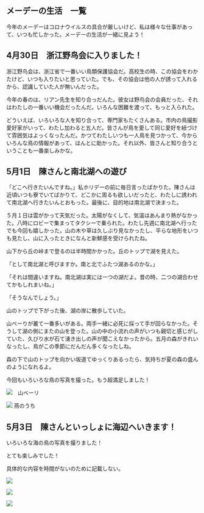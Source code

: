 ## メーデーの生活　一覧

今年のメーデーはコロナウイルスの具合が厳しいけど、私は様々な仕事があって、いつも忙しかった。メーデーの生活が一緒に見よう！

## 4月30日　浙江野鸟会に入りました！

浙江野鸟会は、浙江省で一番いい鳥類保護協会だ。高校生の時、この協会をわかたけど、いつも入りたいと思っていた。でも、その協会は他の人が誘って入れるから、認識していた人が無いんだった。

今年の春のは、リアン先生を知り合っだんた。彼女は野鸟会の会員だった、それはわたしの一番いい機会だったんだ。いろんな困難を渡って、もっと入られた。

どういえば、いろいろな人を知り合って、専門家もたくさんある。市内の鳥撮影愛好家がいって、わたし加わると五人だ。皆さんが鳥を愛して同じ愛好を紐づけて雰囲気はよっくなったんだ。かつてわたしいつも一人鳥を見つかって、今からいろんな鳥の情報があって、ほんとに助かった。それ以外、皆さんと知り合うということも一番楽しみかな。
 
## 5月1日　陳さんと南北湖への遊び

「どこへ行きたいんですね。」私ホリデーの前に毎日言ったばかりた。陳さんは近頃いつも寮でいてばかりて、どこかに周るも欲しいだったと、わたしに誘われて南北湖へ行きたいんとおもった。最後に、目的地は南北湖で決まった。
  
５月１日は雲がかって天気だった。太陽がなくして、気温はあんまり熱がなかった。八時にロビーで集まってタクシーで乗られた。わたし先週に南北湖へ行ったでも今回も嬉しかった。山の木や草は久しぶり見なかったし、平らな地形をいつも見たし、山に入ったときになんと新鮮感を受けられたね。

山下から丘の峠まで登るのは半時間かかった。丘のトップで湖を見えた。
  
「として南北湖と呼びますか。南と北でふたつ湖あるのかな。」
  
「それは間違いますね。南北湖は実には一つの湖だよ。昔の時、二つの湖合わせてかもしれまいね。」
    
    
「そうなんでしょう。」
  
山のトップで下がった後、湖の岸に散歩していた。
  
山べーりが叢て一番多いがある。両手一緒に必死に採って手が回らなかった。そうして湖の側にまたの山を登った。山の中の小流れの声がいつも親切と感じがしていた、久びり水が石て湧き出しの声が聞こえなかったから。五月の森がきれいなったし、鳥がこの季節にだんだん多くなったしね。

森の下で山のトップを向かい坂道てゆっくりあるったら、気持ちが夏の森の盛んのようになれるよ。
  
  
今回もいろいろな鳥の写真を撮った。もう超満足しました！

![](/Activity_by_time/2022.5.1/pic/1.jpg)　山ベーリ

![](pic/2.jpg) 燕のうち
  

## 5月3日　陳さんといっしょに海辺へいきます！

いろいろな海の鳥の写真を撮りました！
  
とても楽しみでした！
  
具体的な内容を時間がないのために記載しない。

![](3.jpg)

![](4.jpg)

![](5.jpg)


  
